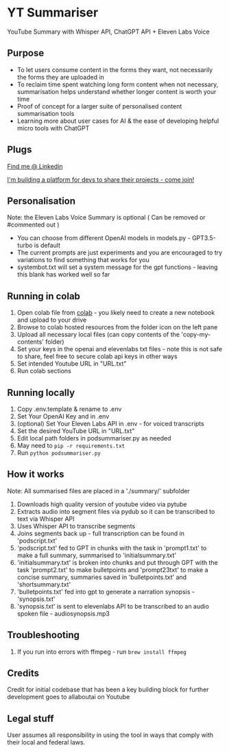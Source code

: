 # YT Summariser
YouTube Summary with Whisper API, ChatGPT API + Eleven Labs Voice

## Purpose

- To let users consume content in the forms they want, not necessarily the forms they are uploaded in
- To reclaim time spent watching long form content when not necessary, summarisation helps understand whether longer content is worth your time
- Proof of concept for a larger suite of personalised content summarisation tools
- Learning more about user cases for AI & the ease of developing helpful micro tools with ChatGPT 

## Plugs

[Find me @ Linkedin](https://www.linkedin.com/in/danieltmcgee/)

[I'm building a platform for devs to share their projects - come join!](https://www.gitconnect.dev/landing)


## Personalisation

Note: the Eleven Labs Voice Summary is optional ( Can be removed or #commented out )

- You can choose from different OpenAI models in models.py - GPT3.5-turbo is default
- The current prompts are just experiments and you are encouraged to try variations to find something that works for you
- systembot.txt will set a system message for the gpt functions - leaving this blank has worked well so far

## Running in colab

1. Open colab file from [colab](https://colab.research.google.com/) - you likely need to create a new notebook and upload to your drive
2. Browse to colab hosted resources from the folder icon on the left pane
3. Upload all necessary local files (can copy contents of the 'copy-my-contents' folder)
4. Set your keys in the openai and elevenlabs txt files - note this is not safe to share, feel free to secure colab api keys in other ways
5. Set intended Youtube URL in "URL.txt"
6. Run colab sections

## Running locally

1. Copy .env.template & rename to .env
2. Set Your OpenAI Key and in .env
3. (optional) Set Your Eleven Labs API in .env - for voiced transcripts
4. Set the desired YouTube URL in "URL.txt"
5. Edit local path folders in podsummariser.py as needed
6. May need to ```pip -r requirements.txt```
7. Run ```python podsummariser.py```

## How it works

Note: All summarised files are placed in a './summary/' subfolder

1. Downloads high quality version of youtube video via pytube
2. Extracts audio into segment files via pydub so it can be transcribed to text via Whisper API
3. Uses Whisper API to transcribe segments
4. Joins segments back up - full transcription can be found in 'podscript.txt'
5. 'podscript.txt' fed to GPT in chunks with the task in 'prompt1.txt' to make a full summary, summarised to 'initialsummary.txt'
6. 'initialsummary.txt' is broken into chunks and put through GPT with the task 'prompt2.txt' to make bulletpoints and 'prompt23txt' to make a concise summary, summaries saved in 'bulletpoints.txt' and 'shortsummary.txt'
7. 'bulletpoints.txt' fed into gpt to generate a narration synopsis - 'synopsis.txt'
8. 'synopsis.txt' is sent to elevenlabs API to be transcribed to an audio spoken file - audiosynopsis.mp3

## Troubleshooting

1. If you run into errors with ffmpeg - run ```brew install ffmpeg```

## Credits

Credit for initial codebase that has been a key building block for further development goes to allaboutai on Youtube

## Legal stuff

User assumes all responsibility in using the tool in ways that comply with their local and federal laws. 